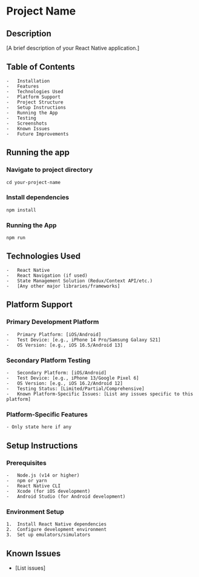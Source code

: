 # Project Name
## Description
[A brief description of your React Native application.]
## Table of Contents
	-	Installation
	-	Features
	-	Technologies Used
	-	Platform Support
	-	Project Structure
	-	Setup Instructions
	-	Running the App
	-	Testing
	-	Screenshots
	-	Known Issues
	-	Future Improvements

## Running the app
### Navigate to project directory
`cd your-project-name`

### Install dependencies
`npm install`

### Running the App
`npm run`

## Technologies Used
	-	React Native
	-	React Navigation (if used)
	-	State Management Solution (Redux/Context API/etc.)
	-	[Any other major libraries/frameworks]

## Platform Support

### Primary Development Platform
	-	Primary Platform: [iOS/Android]
	-	Test Device: [e.g., iPhone 14 Pro/Samsung Galaxy S21]
	-	OS Version: [e.g., iOS 16.5/Android 13]

### Secondary Platform Testing
	-	Secondary Platform: [iOS/Android]
	-	Test Device: [e.g., iPhone 13/Google Pixel 6]
	-	OS Version: [e.g., iOS 16.2/Android 12]
	-	Testing Status: [Limited/Partial/Comprehensive]
	-	Known Platform-Specific Issues: [List any issues specific to this platform]

### Platform-Specific Features
	- Only state here if any

## Setup Instructions

### Prerequisites
	-	Node.js (v14 or higher)
	-	npm or yarn
	-	React Native CLI
	-	Xcode (for iOS development)
	-	Android Studio (for Android development)

### Environment Setup
	1.	Install React Native dependencies
	2.	Configure development environment
	3.	Set up emulators/simulators

## Known Issues
  - [List issues]